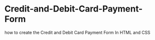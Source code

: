 # Credit-and-Debit-Card-Payment-Form
how to create the Credit and Debit Card Payment Form In HTML and CSS
